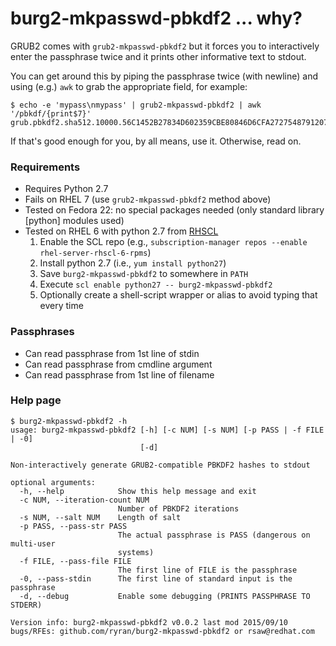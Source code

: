 # burg2-mkpasswd-pbkdf2 ... why?
GRUB2 comes with `grub2-mkpasswd-pbkdf2` but it forces you to interactively enter the passphrase twice and it prints other informative text to stdout.

You can get around this by piping the passphrase twice (with newline) and using (e.g.) `awk` to grab the appropriate field, for example:

```
$ echo -e 'mypass\nmypass' | grub2-mkpasswd-pbkdf2 | awk '/pbkdf/{print$7}'
grub.pbkdf2.sha512.10000.56C1452B27834D602359CBE80846D6CFA2727548791207D1401EE12666838CB901188877B9871A20184814244A68BD1E37283E93268EAA2271AABAA10659E5B2.5985ACADFCEF91F4C980A41920A4A2F2AF4FC27B3A3E2396AB4E1848B6105C61ED796C114A86D31CF001ADE56E4A8E9567F18D5C6A1006154ECFFDB47CE0A9CE
```

If that's good enough for you, by all means, use it. Otherwise, read on.

### Requirements

- Requires Python 2.7
- Fails on RHEL 7 (use `grub2-mkpasswd-pbkdf2` method above)
- Tested on Fedora 22: no special packages needed (only standard library [python] modules used)
- Tested on RHEL 6 with python 2.7 from [RHSCL](https://access.redhat.com/solutions/472793)
    1. Enable the SCL repo (e.g., `subscription-manager repos --enable rhel-server-rhscl-6-rpms`)
    1. Install python 2.7 (i.e., `yum install python27`)
    1. Save `burg2-mkpasswd-pbkdf2` to somewhere in `PATH`
    1. Execute `scl enable python27 -- burg2-mkpasswd-pbkdf2`
    1. Optionally create a shell-script wrapper or alias to avoid typing that every time
    
### Passphrases

- Can read passphrase from 1st line of stdin
- Can read passphrase from cmdline argument
- Can read passphrase from 1st line of filename

### Help page

```
$ burg2-mkpasswd-pbkdf2 -h
usage: burg2-mkpasswd-pbkdf2 [-h] [-c NUM] [-s NUM] [-p PASS | -f FILE | -0]
                             [-d]

Non-interactively generate GRUB2-compatible PBKDF2 hashes to stdout

optional arguments:
  -h, --help            Show this help message and exit
  -c NUM, --iteration-count NUM
                        Number of PBKDF2 iterations
  -s NUM, --salt NUM    Length of salt
  -p PASS, --pass-str PASS
                        The actual passphrase is PASS (dangerous on multi-user
                        systems)
  -f FILE, --pass-file FILE
                        The first line of FILE is the passphrase
  -0, --pass-stdin      The first line of standard input is the passphrase
  -d, --debug           Enable some debugging (PRINTS PASSPHRASE TO STDERR)

Version info: burg2-mkpasswd-pbkdf2 v0.0.2 last mod 2015/09/10
bugs/RFEs: github.com/ryran/burg2-mkpasswd-pbkdf2 or rsaw@redhat.com
```
